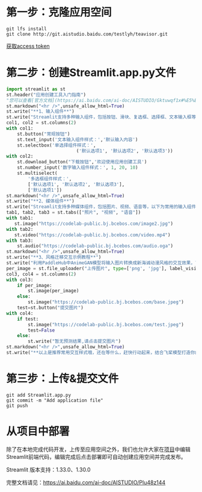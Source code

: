 # 第一步：克隆应用空间

```linux
git lfs install
git clone http://git.aistudio.baidu.com/testlyh/teavisor.git
```

[获取access token](https://aistudio.baidu.com/account/accessToken)

# 第二步：创建Streamlit.app.py文件

```python
import streamlit as st
st.header("应用创建工具入门指南")
"您可以查看[官方文档](https://ai.baidu.com/ai-doc/AISTUDIO/Gktuwqf1x#%E5%BA%94%E7%94%A8%E5%88%9B%E5%BB%BA%E5%B7%A5%E5%85%B7)了解详情，或阅读以下入门指南！"
st.markdown("<hr />",unsafe_allow_html=True)
st.write("**1、输入组件**")
st.write("Streamlit支持多种输入组件，包括按钮、滑块、复选框、选择框、文本输入框等，以下为常用的输入组件样式：")
col1, col2 = st.columns(2)
with col1:
    st.button("常规按钮")
    st.text_input('文本输入组件样式：','默认输入内容')
    st.selectbox('单选择组件样式：',
                          ('默认选项1', '默认选项2', '默认选项3'))
with col2:
    st.download_button("下载按钮",'欢迎使用应用创建工具')
    st.number_input('数字输入组件样式：', 1, 20, 10)
    st.multiselect(
        '多选框组件样式：',
        ['默认选项1', '默认选项2', '默认选项3'],
        ['默认选项1'])
st.markdown("<hr />",unsafe_allow_html=True)
st.write("**2、媒体组件**")
st.write("Streamlit支持多种媒体组件，包括图片、视频、语音等，以下为常用的输入组件样式：")
tab1, tab2, tab3 = st.tabs(["照片", "视频", "语音"])
with tab1:
   st.image("https://codelab-public.bj.bcebos.com/image2.jpg")
with tab2:
   st.video("https://codelab-public.bj.bcebos.com/video.mp4")
with tab3:
    st.audio("https://codelab-public.bj.bcebos.com/audio.oga")
st.markdown("<hr />",unsafe_allow_html=True)
st.write("**3、风格迁移交互示例教程**")
st.write("利用PaddleHub中AnimeGAN模型将输入图片转换成新海诚动漫风格的交互效果，可以通过以下方式展现：")
per_image = st.file_uploader("上传图片", type=['png', 'jpg'], label_visibility='hidden')
col3, col4 = st.columns(2)
with col3:
    if per_image:
        st.image(per_image)
    else:
        st.image("https://codelab-public.bj.bcebos.com/base.jpeg")
    test=st.button("提交图片")
with col4:
    if test:
        st.image("https://codelab-public.bj.bcebos.com/test.jpeg")
        test=False
    else:
        st.write("暂无预测结果,请点击提交图片")
st.markdown("<hr />",unsafe_allow_html=True)
st.write("**以上是推荐常用交互样式哦，还在等什么，赶快行动起来，结合飞桨模型打造你的专属应用吧！**")

```

# 第三步：上传&提交文件

```
git add Streamlit.app.py
git commit -m "Add application file"
git push
```

# 从项目中部署

除了在本地完成代码开发，上传至应用空间之外，我们也允许大家在[项目](https://aistudio.baidu.com/my/project)中编辑Streamlit前端代码，编辑完成后点击部署即可自动创建应用空间并完成发布。



Streamlit 版本支持：1.33.0、1.30.0

完整文档请见：https://ai.baidu.com/ai-doc/AISTUDIO/Plu48z144